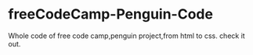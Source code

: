 # freeCodeCamp-Penguin-Code
Whole code of free code camp,penguin project,from html to css.
check it out.

